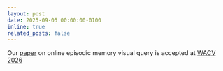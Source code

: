 ```yaml
---
layout: post
date: 2025-09-05 00:00:00-0100
inline: true
related_posts: false
---
```


Our <a href="https://arxiv.org/abs/2411.16934">paper</a> on online episodic memory visual query is accepted at <a href="https://wacv.thecvf.com">WACV 2026</a>
